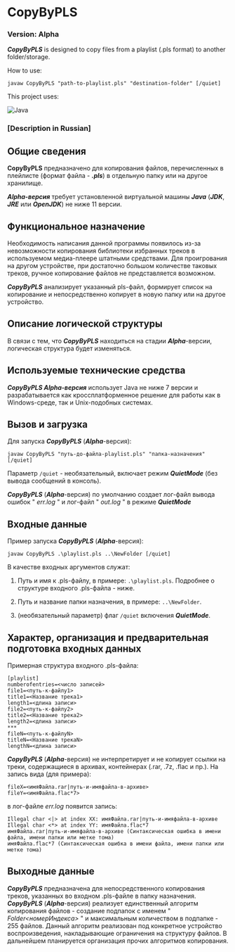 # CopyByPLS
### Version: Alpha

***CopyByPLS*** is designed to copy files from a playlist (.pls format) to another folder/storage.

How to use:

    javaw CopyByPLS "path-to-playlist.pls" "destination-folder" [/quiet]

This project uses:

![Java](https://img.shields.io/badge/java-%23ED8B00.svg?style=for-the-badge&logo=openjdk&logoColor=white)

### [Description in Russian]
## 	Общие сведения
**CopyByPLS** предназначено для копирования файлов, перечисленных в плейлисте (формат файла - ***.pls***) в отдельную папку или на другое хранилище.

***Alpha-версия*** требует установленной виртуальной машины ***Java*** (***JDK***, ***JRE*** или ***OpenJDK***) не ниже 11 версии.

## Функциональное назначение
Необходимость написания данной программы появилось из-за невозможности копирования библиотеки избранных треков в используемом медиа-плеере штатными средствами.
Для проигрования на другом устройстве, при достаточно большом количестве таковых треков, ручное копирование файлов не представляется возможном.

***CopyByPLS*** анализирует указанный pls-файл, формирует список на копирование и непосредственно копирует в новую папку или на другое устройство.

## Описание логической структуры
В связи с тем, что ***CopyByPLS*** находиться на стадии ***Alpha***-версии, логическая структура будет изменяться.

## Используемые технические средства
***CopyByPLS Alpha-версия*** использует Java не ниже 7 версии и разрабатывается как кроссплатформенное решение для работы как в Windows-среде, так и Unix-подобных системах.


## Вызов и загрузка
Для запуска ***CopyByPLS*** (***Alpha***-версия):

    javaw CopyByPLS "путь-до-файла-playlist.pls" "папка-назначения" [/quiet]
Параметр `/quiet` - необязательный, включает режим ***QuietMode*** (без вывода сообщений в консоль).

***CopyByPLS*** (***Alpha***-версия) по умолчанию создает лог-файл вывода ошибок " _err.log_ " и лог-файл " _out.log_ " в режиме ***QuietMode***

## Входные данные
Пример запуска ***CopyByPLS*** (***Alpha***-версия):

    javaw CopyByPLS .\playlist.pls ..\NewFolder [/quiet]
В качестве входных аргументов служат:

1. Путь и имя к .pls-файлу, в примере: `.\playlist.pls`. Подробнее о структуре входного .pls-файла - ниже.

1. Путь и название папки назначения, в примере: `..\NewFolder`.

1. (необязательный параметр) флаг `/quiet` включения ***QuietMode***.



## Характер, организация и предварительная подготовка входных данных
Примерная структура входного .pls-файла:
```
[playlist]
numberofentries=<число записей>
file1=<путь-к-файлу1>
title1=<Название трека1>
length1=<длина записи>
file2=<путь-к-файлу2>
title2=<Название трека2>
length2=<длина записи>
***
fileN=<путь-к-файлуN>
titleN=<Название трекаN>
lengthN=<длина записи>
```

***CopyByPLS*** (***Alpha***-версия) не интерпретирует и не копирует ссылки на треки, содержащиеся в архивах, контейнерах (.rar, .7z, .flac и пр.).
На запись вида (для примера):
```
fileX=<имяФайла.rar|путь-и-имяфайла-в-архиве>
fileY=<имяФайла.flac*7>
```
в лог-файле _err.log_ появится запись:
```
Illegal char <|> at index XX: имяФайла.rar|путь-и-имяфайла-в-архиве
Illegal char <*> at index YY: имяФайла.flac*7
имяФайла.rar|путь-и-имяфайла-в-архиве (Синтаксическая ошибка в имени файла, имени папки или метке тома)
имяФайла.flac*7 (Синтаксическая ошибка в имени файла, имени папки или метке тома)
```

## Выходные данные
***CopyByPLS*** предназначена для непосредственного копирования треков, указанных во входном .pls-файле в папку назначения.
***CopyByPLS*** (***Alpha***-версия) реализует единственный алгоритм копирования файлов - создание подпапок с именем " _Folder<_номерИндекса_>_ " и максимальным количеством в подпапке - 255 файлов.
Данный алгоритм реализован под конкретное устройство воспроизведения, накладывающие ограничения на структуру файлов.
В дальнейшем планируется организация прочих алгоритмов копирования.
